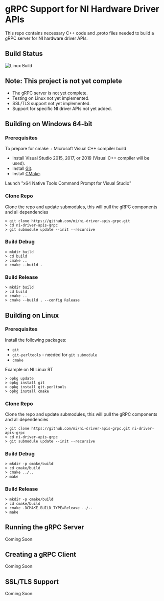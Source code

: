 # gRPC Support for NI Hardware Driver APIs

This repo contains necessary C++ code and .proto files needed to build a gRPC server for NI hardware driver APIs.

## Build Status
![Linux Build](https://github.com/ni/ni-driver-apis-grpc/workflows/Build%20Matrix/badge.svg)

## Note: This project is not yet complete
* The gRPC server is not yet complete.
* Testing on Linux not yet implemented.
* SSL/TLS support not yet implemented.
* Support for specific NI driver APIs not yet added.

## Building on Windows 64-bit

### Prerequisites
To prepare for cmake + Microsoft Visual C++ compiler build
- Install Visual Studio 2015, 2017, or 2019 (Visual C++ compiler will be used).
- Install [Git](https://git-scm.com/).
- Install [CMake](https://cmake.org/download/).

Launch "x64 Native Tools Command Prompt for Visual Studio"

### Clone Repo

Clone the repo and update submodules, this will pull the gRPC components and all dependencies

```
> git clone https://github.com/ni/ni-driver-apis-grpc.git
> cd ni-driver-apis-grpc
> git submodule update --init --recursive
```

### Build Debug
```
> mkdir build
> cd build
> cmake ..
> cmake --build .
```

### Build Release
```
> mkdir build
> cd build
> cmake ..
> cmake --build . --config Release
```

## Building on Linux

### Prerequisites

Install the following packages:
- `git`
- `git-perltools` - needed for `git submodule`
- `cmake`

Example on NI Linux RT
```
> opkg update
> opkg install git
> opkg install git-perltools
> opkg install cmake
```

### Clone Repo

Clone the repo and update submodules, this will pull the gRPC components and all dependencies

```
> git clone https://github.com/ni/ni-driver-apis-grpc.git ni-driver-apis-grpc
> cd ni-driver-apis-grpc
> git submodule update --init --recursive
```

### Build Debug

```
> mkdir -p cmake/build
> cd cmake/build
> cmake ../..
> make
```

### Build Release

```
> mkdir -p cmake/build
> cd cmake/build
> cmake -DCMAKE_BUILD_TYPE=Release ../..
> make
```

## Running the gRPC Server

Coming Soon

## Creating a gRPC Client

Coming Soon

## SSL/TLS Support

Coming Soon
